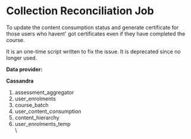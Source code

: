 # Collection Reconciliation Job

To update the content consumption status and generate certificate for those users  who havent' got certificates even if they have completed the course.

It is an one-time script written to fix the issue. It is deprecated since no longer used.

**Data provider:**

**Cassandra**

1. assessment\_aggregator
2. user\_enrolments
3. course\_batch
4. user\_content\_consumption
5. content\_hierarchy
6. user\_enrolments\_temp\
   \
